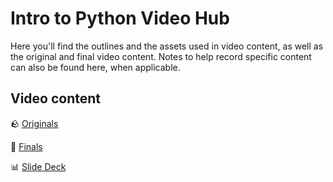 <h1>
  <span class="headline">Intro to Python</span>
  <span class="subhead">Video Hub</span>
</h1>

Here you'll find the outlines and the assets used in video content, as well as the original and final video content. Notes to help record specific content can also be found here, when applicable.

## Video content

🪨 [Originals](https://drive.google.com/drive/u/0/folders/1EsqG8SR3SjAlJBqfhajvA8RmKxRYPl1v)

💎 [Finals](https://generalassembly.wistia.com/folders/8nsa0pby34)

📊 [Slide Deck](https://docs.google.com/presentation/d/1EwLRNd14s5IgmVoNfc7JzZkfqVIna0s1AN2aqFpkf8k/edit)
